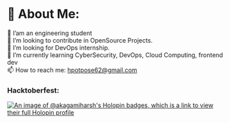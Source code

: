# 💫 About Me:
🔭 I’am an engineering student<br>👯 I’m looking to contribute in OpenSource Projects.<br>🤝 I’m looking for DevOps internship.<br>🌱 I’m currently learning CyberSecurity, DevOps, Cloud Computing, frontend dev <br>📫 How to reach me: [hpotpose62@gmail.com](mailto:hpotpose62@gmail.com)


### Hacktoberfest: 
[![An image of @akagamiharsh's Holopin badges, which is a link to view their full Holopin profile](https://holopin.me/akagamiharsh)](https://holopin.io/@akagamiharsh)
